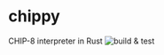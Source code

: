 # chippy
CHIP-8 interpreter in Rust
![build & test](https://github.com/djrideout/chippy/actions/workflows/ci.yml/badge.svg)